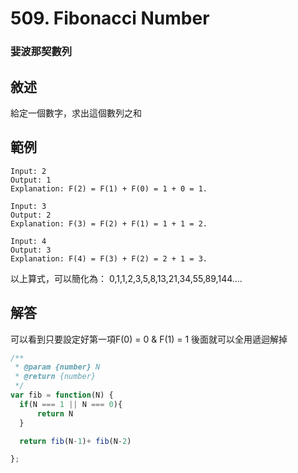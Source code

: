 # 509. Fibonacci Number
### 婓波那契數列

## 敘述
給定一個數字，求出這個數列之和

## 範例
```
Input: 2
Output: 1
Explanation: F(2) = F(1) + F(0) = 1 + 0 = 1.
```

```
Input: 3
Output: 2
Explanation: F(3) = F(2) + F(1) = 1 + 1 = 2.
```

```
Input: 4
Output: 3
Explanation: F(4) = F(3) + F(2) = 2 + 1 = 3.
```

以上算式，可以簡化為：
0,1,1,2,3,5,8,13,21,34,55,89,144....

## 解答
可以看到只要設定好第一項F(0) = 0 & F(1) = 1
後面就可以全用遞迴解掉
```javascript
/**
 * @param {number} N
 * @return {number}
 */
var fib = function(N) {
  if(N === 1 || N === 0){
      return N
  }

  return fib(N-1)+ fib(N-2)

};
```
